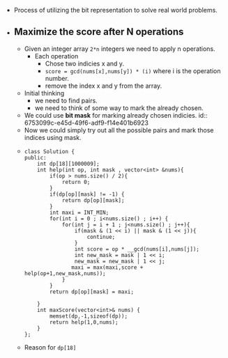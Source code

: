 - Process of utilizing the bit representation to solve real world problems.
- ## Maximize the score after N operations
	- Given an integer array `2*n` integers we need to apply n operations.
		- Each operation
			- Chose two indicies x and y.
			- `score = gcd(nums[x],nums[y]) * (i)` where i is the operation number.
			- remove the index x and y from the array.
	- Initial thinking
		- we need to find pairs.
		- we need to think of some way to mark the already chosen.
	- We could use __bit mask__ for marking already chosen indicies.
	  id:: 6753099c-e45d-49f6-adf9-f14e401b6923
	- Now we could simply try out all the possible pairs and mark those indices using mask.
	- ```
	  class Solution {
	  public:
	      int dp[18][1000009]; 
	      int help(int op, int mask , vector<int> &nums){
	          if(op > nums.size() / 2){
	              return 0;
	          }
	          if(dp[op][mask] != -1) {
	              return dp[op][mask];
	          }
	          int maxi = INT_MIN;
	          for(int i = 0 ; i<nums.size() ; i++) {
	              for(int j = i + 1 ; j<nums.size() ; j++){
	                  if(mask & (1 << i) || mask & (1 << j)){
	                      continue;
	                  }
	                  int score = op * __gcd(nums[i],nums[j]);
	                  int new_mask = mask | 1 << i;
	                  new_mask = new_mask | 1 << j;
	                 maxi = max(maxi,score + help(op+1,new_mask,nums)); 
	              }
	          }
	          return dp[op][mask] = maxi;
	          
	      }
	      int maxScore(vector<int>& nums) {
	          memset(dp,-1,sizeof(dp));
	          return help(1,0,nums);
	      }
	  };
	  ```
	- Reason for `dp[18]`